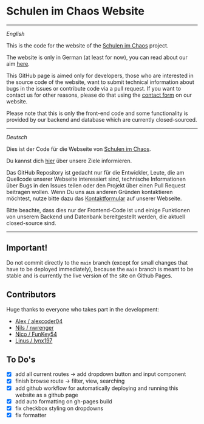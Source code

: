 # Schulen im Chaos Website

---

_English_

This is the code for the website of the [Schulen im Chaos](https://schulenimchaos.de/) project.

The website is only in German (at least for now), you can read about our aim [here](https://schulenimchaos.de/ziel).

This GitHub page is aimed only for developers, those who are interested in the source code of the website,
want to submit technical information about bugs in the issues or contribute code via a pull request.
If you want to contact us for other reasons, please do that using the [contact form](https://schulenimchaos.de/kontakt) on our website.

Please note that this is only the front-end code and some functionality is provided by our backend and database which are currently closed-sourced.

---

_Deutsch_

Dies ist der Code für die Webseite von [Schulen im Chaos](https://schulenimchaos.de/).

Du kannst dich [hier](https://schulenimchaos.de/ziel) über unsere Ziele informieren.

Das GitHub Repository ist gedacht nur für die Entwickler, Leute, die am Quellcode unserer Webseite interessiert sind,
technische Informationen über Bugs in den Issues teilen oder den Projekt über einen Pull Request beitragen wollen.
Wenn Du uns aus anderen Gründen kontaktieren möchtest, nutze bitte dazu das [Kontaktformular](https://schulenimchaos.de/kontakt) auf unserer Webseite.

Bitte beachte, dass dies nur der Frontend-Code ist und einige Funktionen von unserem Backend und Datenbank bereitgestellt werden, die aktuell closed-source sind.

---

## Important!

Do not commit directly to the `main` branch (except for small changes that have to be deployed immediately),
because the `main` branch is meant to be stable and is currently the live version of the site on Github Pages.

## Contributors

Huge thanks to everyone who takes part in the development:

- [Alex / alexcoder04](https://github.com/alexcoder04)
- [Nils / nwrenger](https://github.com/nwrenger)
- [Nico / FunKey54](https://github.com/FunKey54)
- [Linus / lynx197](https://github.com/lynx197)

## To Do's

- [x] add all current routes -> add dropdown button and input component
- [x] finish browse route -> filter, view, searching
- [x] add github workflow for automatically deploying and running this website as a github page
- [x] add auto formatting on gh-pages build
- [x] fix checkbox styling on dropdowns
- [x] fix formatter

